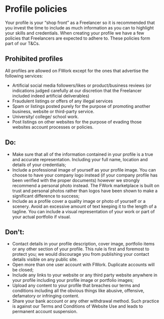 # Profile policies

Your profile is your “shop front” as a Freelancer so it is recommended that you invest the time to include as much information as you can to highlight your skills and credentials. When creating your profile we have a few policies that Freelancers are expected to adhere to. These policies form part of our T&Cs.

## Prohibited profiles
All profiles are allowed on FWork except for the ones that advertise the following services:

- Artificial social media followers/likes or product/business reviews (or indications judged carefully at our discretion that the Freelancer included indeed artificial deliverables)
- Fraudulent listings or offers of any illegal services
- Spam or listings posted purely for the purpose of promoting another business, website or third-party service.
- University/ college/ school work.
- Post listings on other websites for the purpose of evading those websites account processes or policies.

## Do:
- Make sure that all of the information contained in your profile is a true and accurate representation.  Including your full name, location and details of your credentials; 
- Include a professional image of yourself as your profile image. You can choose to have your company logo instead (if your company profile has been verified with the proper documents) however we strongly recommend a personal photo instead. The FWork marketplace is built on trust and personal photos rather than logos have been shown to make a significant difference to success;
- Include as a profile cover a quality image or photo of yourself or a scenery. Avoid an excessive amount of text keeping it to the length of a tagline. You can include a visual representation of your work or part of your actual portfolio if visual.

## Don't:
- Contact details in your profile description, cover image, portfolio items or any other section of your profile. This rule is first and foremost to protect you; we would discourage you from publishing your contact details visible on any public site.  
- Open more than one user account with FWork. Duplicate accounts will be closed;
- Include any links to your website or any third party website anywhere in your profile including your profile image or portfolio images;
- Upload any content to your profile that breaches our terms and conditions including all the obvious things like abusive, offensive, defamatory or infringing content.
- Share your bank account or any other withdrawal method. Such practice is against our Terms and Conditions of Website Use and leads to permanent account suspension.  